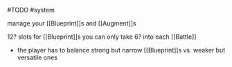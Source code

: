 #TODO 
#system 

manage your [[Blueprint]]s and [[Augment]]s

12? slots for [[Blueprint]]s
you can only take 6? into each [[Battle]]
- the player has to balance strong but narrow [[Blueprint]]s vs. weaker but versatile ones
